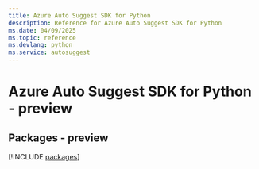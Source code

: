 ```yaml
---
title: Azure Auto Suggest SDK for Python
description: Reference for Azure Auto Suggest SDK for Python
ms.date: 04/09/2025
ms.topic: reference
ms.devlang: python
ms.service: autosuggest
---
```

# Azure Auto Suggest SDK for Python - preview
## Packages - preview
[!INCLUDE [packages](auto-suggest-index.md)]